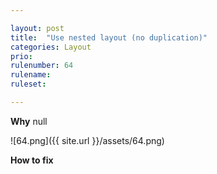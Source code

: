 ```yaml
---

layout: post
title:  "Use nested layout (no duplication)"
categories: Layout
prio: 
rulenumber: 64
rulename: 
ruleset: 

---
```


**Why**
null

![64.png]({{ site.url }}/assets/64.png)

**How to fix**
